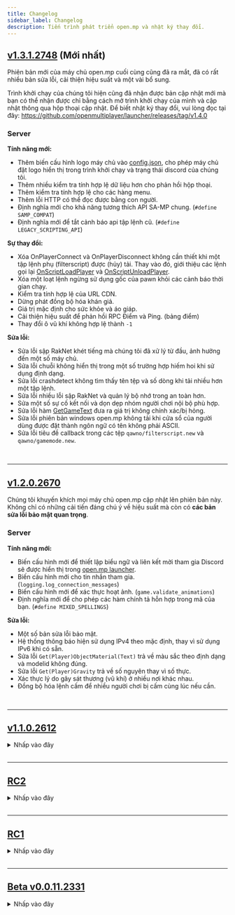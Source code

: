 ```yaml
---
title: Changelog
sidebar_label: Changelog
description: Tiến trình phát triển open.mp và nhật ký thay đổi.
---
```


## **[v1.3.1.2748](https://github.com/openmultiplayer/open.mp/releases/tag/v1.3.1.2748) (Mới nhất)**

Phiên bản mới của máy chủ open.mp cuối cùng cũng đã ra mắt, đã có rất nhiều bản sửa lỗi, cải thiện hiệu suất và một vài bổ sung.

Trình khởi chạy của chúng tôi hiện cũng đã nhận được bản cập nhật mới mà bạn có thể nhận được chỉ bằng cách mở trình khởi chạy của mình và cập nhật thông qua hộp thoại cập nhật. Để biết nhật ký thay đổi, vui lòng đọc tại đây: https://github.com/openmultiplayer/launcher/releases/tag/v1.4.0

### Server

**Tính năng mới:**

- Thêm biến cấu hình logo máy chủ vào [config.json](server/config.json), cho phép máy chủ đặt logo hiển thị trong trình khởi chạy và trạng thái discord của chúng tôi.
- Thêm nhiều kiểm tra tính hợp lệ dữ liệu hơn cho phản hồi hộp thoại.
- Thêm kiểm tra tính hợp lệ cho các hàng menu.
- Thêm lỗi HTTP có thể đọc được bằng con người.
- Định nghĩa mới cho khả năng tương thích API SA-MP chung. (`#define SAMP_COMPAT`)
- Định nghĩa mới để tắt cảnh báo api tập lệnh cũ. (`#define LEGACY_SCRIPTING_API`)

**Sự thay đổi:**

- Xóa OnPlayerConnect và OnPlayerDisconnect không cần thiết khi một tập lệnh phụ (filterscript) được (hủy) tải. Thay vào đó, giới thiệu các lệnh gọi lại [OnScriptLoadPlayer](scripting/callbacks/OnScriptLoadPlayer) và [OnScriptUnloadPlayer](scripting/callbacks/OnScriptUnloadPlayer).
- Xóa một loạt lệnh ngừng sử dụng gốc của pawn khỏi các cảnh báo thời gian chạy.
- Kiểm tra tính hợp lệ của URL CDN.
- Dừng phát đồng bộ hóa khán giả.
- Giá trị mặc định cho sức khỏe và áo giáp.
- Cải thiện hiệu suất để phản hồi RPC Điểm và Ping. (bảng điểm)
- Thay đổi ô vũ khí không hợp lệ thành `-1`

**Sửa lỗi:**

- Sửa lỗi sập RakNet khét tiếng mà chúng tôi đã xử lý từ đầu, ảnh hưởng đến một số máy chủ.
- Sửa lỗi chuỗi không hiển thị trong một số trường hợp hiếm hoi khi sử dụng định dạng.
- Sửa lỗi crashdetect không tìm thấy tên tệp và số dòng khi tải nhiều hơn một tập lệnh.
- Sửa lỗi nhiều lỗi sập RakNet và quản lý bộ nhớ trong an toàn hơn.
- Sửa một số sự cố kết nối và dọn dẹp nhóm người chơi nội bộ phù hợp.
- Sửa lỗi hàm [GetGameText](scripting/functions/GetGameText) đưa ra giá trị không chính xác/bị hỏng.
- Sửa lỗi phiên bản windows open.mp không tải khi cửa sổ của người dùng được đặt thành ngôn ngữ có tên không phải ASCII.
- Sửa lỗi tiêu đề callback trong các tệp `qawno/filterscript.new` và `qawno/gamemode.new`.

<br />

<hr />

## [v1.2.0.2670](https://github.com/openmultiplayer/open.mp/releases/tag/v1.2.0.2670)

Chúng tôi khuyến khích mọi máy chủ open.mp cập nhật lên phiên bản này. Không chỉ có những cải tiến đáng chú ý về hiệu suất mà còn có **các bản sửa lỗi bảo mật quan trọng**.
### Server

**Tính năng mới:**

- Biến cấu hình mới để thiết lập biểu ngữ và liên kết mời tham gia Discord sẽ được hiển thị trong [open.mp launcher](https://github.com/openmultiplayer/launcher/releases/latest).
- Biến cấu hình mới cho tin nhắn tham gia. (`logging.log_connection_messages`)
- Biến cấu hình mới để xác thực hoạt ảnh. (`game.validate_animations`)
- Định nghĩa mới để cho phép các hàm chính tả hỗn hợp trong mã của bạn. (`#define MIXED_SPELLINGS`)

**Sửa lỗi:**

- Một số bản sửa lỗi bảo mật.
- Hệ thống thông báo hiện sử dụng IPv4 theo mặc định, thay vì sử dụng IPv6 khi có sẵn.
- Sửa lỗi `Get(Player)ObjectMaterial(Text)` trả về màu sắc theo định dạng và modelid không đúng.
- Sửa lỗi `Get(Player)Gravity` trả về số nguyên thay vì số thực.
- Xác thực lý do gây sát thương (vũ khí) ở nhiều nơi khác nhau.
- Đồng bộ hóa lệnh cấm để nhiều người chơi bị cấm cùng lúc nếu cần.

<br />

<hr />

## [v1.1.0.2612](https://github.com/openmultiplayer/open.mp/releases/tag/v1.1.0.2612)

<details>
<summary>Nhấp vào đây</summary>

open.mp hiện đã ra khỏi giai đoạn RC và chúng tôi vui mừng thông báo rằng cuối cùng chúng tôi đã đủ ổn định để đi theo con đường phát triển nhất quán. Với v1.1.0.2612, chúng tôi đã sửa rất nhiều lỗi và sự cố, đồng thời giải quyết rất nhiều khác biệt về hành vi. vì vậy hãy đảm bảo bạn cập nhật lên bản dựng mới nhất và chạy máy chủ của mình một cách trơn tru.

Trình khởi chạy open.mp cuối cùng đã ra mắt, giờ đây bạn có thể duyệt máy chủ một cách đáng tin cậy, chọn máy chủ bạn muốn chơi và tham gia!
Mang đến nhiều tính năng mới, bạn sẽ có trải nghiệm tốt hơn nhiều so với trải nghiệm cũ mà bạn luôn phải có với trình khởi chạy samp.
Bạn có thể tìm thấy tại https://github.com/openmultiplayer/launcher/releases

### Server

**Tính năng mới:**

- Phiên bản x64 của omp-server.
- Tự động thêm `.so` vào tên plugin.

**Sự thay đổi:**

- Trả về `estimatedTime` trong hàm `Move(Player)Object`.

**Sửa lỗi:**

- Đã sửa lỗi `GetVehicleLastDriver` trả về 0 khi truyền vào `vehicleid` không hợp lệ.

</details>

<br />

<hr />

## [RC2](https://github.com/openmultiplayer/open.mp/releases/tag/v1-RC2)

<details>
<summary>Nhấp vào đây</summary>

Phiên bản ứng viên phát hành 2 (RC2) của máy chủ open.mp.

### Server

**Các function mới:**

- [GetPlayerMarkerForPlayer](scripting/functions/GetPlayerMarkerForPlayer)

**Các function lỗi thời:**

- GetPlayer3DTextLabelVirtualW
- SetPlayer3DTextLabelDrawDist
- GetPlayer3DTextLabelDrawDist
- SendClientMessagef
- GameTextForPlayerf
- SendPlayerMessageToPlayerf
- SendClientMessageToAllf
- GameTextForAllf
- SendPlayerMessageToAllf
- SendRconCommandf
- AllowAdminTeleport
- GetPlayerPoolSize
- GetVehiclePoolSize
- GetActorPoolSize
- GetServerVarAsString
- GetServerVarAsFloat
- TextDrawColor
- TextDrawBoxColor
- TextDrawBackgroundColor
- TextDrawSetPreviewVehCol
- PlayerTextDrawColor
- PlayerTextDrawBoxColor
- PlayerTextDrawBackgroundColor
- PlayerTextDrawSetPreviewVehCol
- TextDrawGetColor
- TextDrawGetBoxColor
- TextDrawGetBackgroundColor
- TextDrawGetPreviewVehCol
- PlayerTextDrawGetColor
- PlayerTextDrawGetBoxColor
- PlayerTextDrawGetBackgroundCol
- PlayerTextDrawGetPreviewVehCol
- db_num_rows
- db_get_mem_handle
- db_get_result_mem_handle
- SelectObject
- EditObject
- EditPlayerObject
- CancelEdit
- SetObjectsDefaultCameraCol
- SetObjectNoCameraCol
- IsObjectNoCameraCol
- SetPlayerObjectNoCameraCol
- IsPlayerObjectNoCameraCol
- GetPlayerCameraTargetPlayerObj
- GetObjectTarget
- GetPlayerObjectTarget
- GetPlayerDialog
- fmkdir
- dcreate
- GetVehicleTower
- ChangeVehicleColor

**Sửa lỗi:**

- Sửa lỗi `.so` là bắt buộc trên các plugin Linux cũ.
- Các đối tượng đính kèm được hiển thị chính xác cho những người chơi khác.
- Sửa lỗi sập khi tải bộ nhớ quân cờ không hợp lệ.

</details>

<br />

<hr />

## [RC1](https://github.com/openmultiplayer/open.mp/releases/tag/v1-RC1)

<details>
<summary>Nhấp vào đây</summary>

[Release Candidate 1 (RC1)](https://www.open.mp/blog/release-candidate-1) của máy chủ open.mp! Chúng tôi hiện đã hết giai đoạn beta. 

### Server

**Tính năng mới:**

- Đã thêm `\{Float, _}:...` vào các hàm `AddMenuItem`, `Create3DTextLabel`, `CreateMenu`, `CreatePlayer3DTextLabel`, `CreatePlayerTextDraw`, `GameTextForAll`, `GameTextForPlayer`, `PlayerTextDrawSetString`, `SendClientMessage`, `SendClientMessageToAll`, `SendRconCommand`, `SetMenuColumnHeader`, `SetObjectMaterialText`, `SetPlayerObjectMaterialText`, `SetPVarString`, `SetSVarString`, `ShowPlayerDialog`, `TextDrawCreate`, `TextDrawSetString`, `Update3DTextLabelText`, `UpdatePlayer3DTextLabelText`. Tất cả chúng đều được định dạng ngay bây giờ.

**Sửa lỗi:**

- Giảm bộ nhớ.

</details>

<br />

<hr />

## [Beta v0.0.11.2331](https://github.com/openmultiplayer/open.mp/releases/tag/v0.0.11.2331)

<details>
<summary>Nhấp vào đây</summary>

### Server

**Các function mới:**

- [TogglePlayerWidescreen](scripting/functions/TogglePlayerWidescreen)
- [IsPlayerWidescreenToggled](scripting/functions/IsPlayerWidescreenToggled)
- [GetSpawnInfo](scripting/functions/GetSpawnInfo)
- [GetPlayerSkillLevel](scripting/functions/GetPlayerSkillLevel)
- [GetPlayerWeather](scripting/functions/GetPlayerWeather)
- [IsPlayerCheckpointActive](scripting/functions/IsPlayerCheckpointActive)
- [GetPlayerCheckpoint](scripting/functions/GetPlayerCheckpoint)
- [IsPlayerRaceCheckpointActive](scripting/functions/IsPlayerRaceCheckpointActive)
- [GetPlayerRaceCheckpoint](scripting/functions/GetPlayerRaceCheckpoint)
- [GetPlayerWorldBounds](scripting/functions/GetPlayerWorldBounds)
- [IsPlayerInModShop](scripting/functions/IsPlayerInModShop)
- [GetPlayerSirenState](scripting/functions/GetPlayerSirenState)
- [GetPlayerLandingGearState](scripting/functions/GetPlayerLandingGearState)
- [GetPlayerHydraReactorAngle](scripting/functions/GetPlayerHydraReactorAngle)
- [GetPlayerTrainSpeed](scripting/functions/GetPlayerTrainSpeed)
- [GetPlayerZAim](scripting/functions/GetPlayerZAim)
- [GetPlayerSurfingOffsets](scripting/functions/GetPlayerSurfingOffsets)
- [GetPlayerRotationQuat](scripting/functions/GetPlayerRotationQuat)
- [GetPlayerDialogID](scripting/functions/GetPlayerDialogID)
- [GetPlayerSpectateID](scripting/functions/GetPlayerSpectateID)
- [GetPlayerSpectateType](scripting/functions/GetPlayerSpectateType)
- [GetPlayerRawIp](scripting/functions/GetPlayerRawIp)
- [SetPlayerGravity](scripting/functions/SetPlayerGravity)
- [GetPlayerGravity](scripting/functions/GetPlayerGravity)
- [SetPlayerAdmin](scripting/functions/SetPlayerAdmin)
- [IsPlayerSpawned](scripting/functions/IsPlayerSpawned)
- [IsPlayerControllable](scripting/functions/IsPlayerControllable)
- [IsPlayerCameraTargetEnabled](scripting/functions/IsPlayerCameraTargetEnabled)
- [TogglePlayerGhostMode](scripting/functions/TogglePlayerGhostMode)
- [GetPlayerGhostMode](scripting/functions/GetPlayerGhostMode)
- [GetPlayerBuildingsRemoved](scripting/functions/GetPlayerBuildingsRemoved)
- [GetPlayerAttachedObject](scripting/functions/GetPlayerAttachedObject)
- [SendClientMessagef](scripting/functions/SendClientMessagef)
- [GameTextForPlayerf](scripting/functions/GameTextForPlayerf)
- [SendPlayerMessageToPlayerf](scripting/functions/SendPlayerMessageToPlayerf)
- [RemovePlayerWeapon](scripting/functions/RemovePlayerWeapon)
- [HidePlayerDialog](scripting/functions/HidePlayerDialog)
- [IsPlayerUsingOfficialClient](scripting/functions/IsPlayerUsingOfficialClient)
- [AllowPlayerTeleport](scripting/functions/AllowPlayerTeleport)
- [IsPlayerTeleportAllowed](scripting/functions/IsPlayerTeleportAllowed)
- [AllowPlayerWeapons](scripting/functions/AllowPlayerWeapons)
- [ArePlayerWeaponsAllowed](scripting/functions/ArePlayerWeaponsAllowed)
- [IsValidTextDraw](scripting/functions/IsValidTextDraw)
- [IsTextDrawVisibleForPlayer](scripting/functions/IsTextDrawVisibleForPlayer)
- [TextDrawGetString](scripting/functions/TextDrawGetString)
- [TextDrawSetPos](scripting/functions/TextDrawSetPos)
- [TextDrawGetLetterSize](scripting/functions/TextDrawGetLetterSize)
- [TextDrawGetTextSize](scripting/functions/TextDrawGetTextSize)
- [TextDrawGetPos](scripting/functions/TextDrawGetPos)
- [TextDrawGetColor](scripting/functions/TextDrawGetColor)
- [TextDrawGetBoxColor](scripting/functions/TextDrawGetBoxColor)
- [TextDrawGetBackgroundColor](scripting/functions/TextDrawGetBackgroundColor)
- [TextDrawGetShadow](scripting/functions/TextDrawGetShadow)
- [TextDrawGetOutline](scripting/functions/TextDrawGetOutline)
- [TextDrawGetFont](scripting/functions/TextDrawGetFont)
- [TextDrawIsBox](scripting/functions/TextDrawIsBox)
- [TextDrawIsProportional](scripting/functions/TextDrawIsProportional)
- [TextDrawIsSelectable](scripting/functions/TextDrawIsSelectable)
- [TextDrawGetAlignment](scripting/functions/TextDrawGetAlignment)
- [TextDrawGetPreviewModel](scripting/functions/TextDrawGetPreviewModel)
- [TextDrawGetPreviewRot](scripting/functions/TextDrawGetPreviewRot)
- [TextDrawGetPreviewVehCol](scripting/functions/TextDrawGetPreviewVehCol)
- [TextDrawSetStringForPlayer](scripting/functions/TextDrawSetStringForPlayer)
- [IsValidPlayerTextDraw](scripting/functions/IsValidPlayerTextDraw)
- [IsPlayerTextDrawVisible](scripting/functions/IsPlayerTextDrawVisible)
- [PlayerTextDrawGetString](scripting/functions/PlayerTextDrawGetString)
- [PlayerTextDrawSetPos](scripting/functions/PlayerTextDrawSetPos)
- [PlayerTextDrawGetLetterSize](scripting/functions/PlayerTextDrawGetLetterSize)
- [PlayerTextDrawGetTextSize](scripting/functions/PlayerTextDrawGetTextSize)
- [PlayerTextDrawGetPos](scripting/functions/PlayerTextDrawGetPos)
- [PlayerTextDrawGetColor](scripting/functions/PlayerTextDrawGetColor)
- [PlayerTextDrawGetBoxColor](scripting/functions/PlayerTextDrawGetBoxColor)
- [PlayerTextDrawGetBackgroundCol](scripting/functions/PlayerTextDrawGetBackgroundCol)
- [PlayerTextDrawGetShadow](scripting/functions/PlayerTextDrawGetShadow)
- [PlayerTextDrawGetOutline](scripting/functions/PlayerTextDrawGetOutline)
- [PlayerTextDrawGetFont](scripting/functions/PlayerTextDrawGetFont)
- [PlayerTextDrawIsBox](scripting/functions/PlayerTextDrawIsBox)
- [PlayerTextDrawIsProportional](scripting/functions/PlayerTextDrawIsProportional)
- [PlayerTextDrawIsSelectable](scripting/functions/PlayerTextDrawIsSelectable)
- [PlayerTextDrawGetAlignment](scripting/functions/PlayerTextDrawGetAlignment)
- [PlayerTextDrawGetPreviewModel](scripting/functions/PlayerTextDrawGetPreviewModel)
- [PlayerTextDrawGetPreviewRot](scripting/functions/PlayerTextDrawGetPreviewRot)
- [PlayerTextDrawGetPreviewVehCol](scripting/functions/PlayerTextDrawGetPreviewVehCol)
- [IsValidGangZone](scripting/functions/IsValidGangZone)
- [IsPlayerInGangZone](scripting/functions/IsPlayerInGangZone)
- [IsGangZoneVisibleForPlayer](scripting/functions/IsGangZoneVisibleForPlayer)
- [GangZoneGetColorForPlayer](scripting/functions/GangZoneGetColorForPlayer)
- [GangZoneGetFlashColorForPlayer](scripting/functions/GangZoneGetFlashColorForPlayer)
- [IsGangZoneFlashingForPlayer](scripting/functions/IsGangZoneFlashingForPlayer)
- [GangZoneGetPos](scripting/functions/GangZoneGetPos)
- [UseGangZoneCheck](scripting/functions/UseGangZoneCheck)
- [CreatePlayerGangZone](scripting/functions/CreatePlayerGangZone)
- [PlayerGangZoneDestroy](scripting/functions/PlayerGangZoneDestroy)
- [PlayerGangZoneShow](scripting/functions/PlayerGangZoneShow)
- [PlayerGangZoneHide](scripting/functions/PlayerGangZoneHide)
- [PlayerGangZoneFlash](scripting/functions/PlayerGangZoneFlash)
- [PlayerGangZoneStopFlash](scripting/functions/PlayerGangZoneStopFlash)
- [IsValidPlayerGangZone](scripting/functions/IsValidPlayerGangZone)
- [IsPlayerInPlayerGangZone](scripting/functions/IsPlayerInPlayerGangZone)
- [IsPlayerGangZoneVisible](scripting/functions/IsPlayerGangZoneVisible)
- [PlayerGangZoneGetColor](scripting/functions/PlayerGangZoneGetColor)
- [PlayerGangZoneGetFlashColor](scripting/functions/PlayerGangZoneGetFlashColor)
- [IsPlayerGangZoneFlashing](scripting/functions/IsPlayerGangZoneFlashing)
- [PlayerGangZoneGetPos](scripting/functions/PlayerGangZoneGetPos)
- [UsePlayerGangZoneCheck](scripting/functions/UsePlayerGangZoneCheck)
- [GetObjectDrawDistance](scripting/functions/GetObjectDrawDistance)
- [GetObjectMoveSpeed](scripting/functions/GetObjectMoveSpeed)
- [GetObjectTarget](scripting/functions/GetObjectTarget)
- [GetObjectMovingTargetPos](scripting/functions/GetObjectMovingTargetPos)
- [GetObjectMovingTargetRot](scripting/functions/GetObjectMovingTargetRot)
- [GetObjectAttachedData](scripting/functions/GetObjectAttachedData)
- [GetObjectAttachedOffset](scripting/functions/GetObjectAttachedOffset)
- [GetObjectSyncRotation](scripting/functions/GetObjectSyncRotation)
- [IsObjectMaterialSlotUsed](scripting/functions/IsObjectMaterialSlotUsed)
- [GetObjectMaterial](scripting/functions/GetObjectMaterial)
- [GetObjectMaterialText](scripting/functions/GetObjectMaterialText)
- [IsObjectNoCameraCol](scripting/functions/IsObjectNoCameraCol)
- [GetPlayerObjectDrawDistance](scripting/functions/GetPlayerObjectDrawDistance)
- [SetPlayerObjectMoveSpeed](scripting/functions/SetPlayerObjectMoveSpeed)
- [GetPlayerObjectMoveSpeed](scripting/functions/GetPlayerObjectMoveSpeed)
- [GetPlayerObjectTarget](scripting/functions/GetPlayerObjectTarget)
- [GetPlayerObjectMovingTargetPos](scripting/functions/GetPlayerObjectMovingTargetPos)
- [GetPlayerObjectMovingTargetRot](scripting/functions/GetPlayerObjectMovingTargetRot)
- [GetPlayerObjectAttachedData](scripting/functions/GetPlayerObjectAttachedData)
- [GetPlayerObjectAttachedOffset](scripting/functions/GetPlayerObjectAttachedOffset)
- [GetPlayerObjectSyncRotation](scripting/functions/GetPlayerObjectSyncRotation)
- [IsPlayerObjectMaterialSlotUsed](scripting/functions/IsPlayerObjectMaterialSlotUsed)
- [GetPlayerObjectMaterial](scripting/functions/GetPlayerObjectMaterial)
- [GetPlayerObjectMaterialText](scripting/functions/GetPlayerObjectMaterialText)
- [IsPlayerObjectNoCameraCol](scripting/functions/IsPlayerObjectNoCameraCol)
- [GetPlayerSurfingPlayerObjectID](scripting/functions/GetPlayerSurfingPlayerObjectID)
- [GetPlayerCameraTargetPlayerObj](scripting/functions/GetPlayerCameraTargetPlayerObj)
- [GetObjectType](scripting/functions/GetObjectType)
- [IsValidPickup](scripting/functions/IsValidPickup)
- [IsPickupStreamedIn](scripting/functions/IsPickupStreamedIn)
- [GetPickupPos](scripting/functions/GetPickupPos)
- [GetPickupModel](scripting/functions/GetPickupModel)
- [GetPickupType](scripting/functions/GetPickupType)
- [GetPickupVirtualWorld](scripting/functions/GetPickupVirtualWorld)
- [SetPickupPos](scripting/functions/SetPickupPos)
- [SetPickupModel](scripting/functions/SetPickupModel)
- [SetPickupType](scripting/functions/SetPickupType)
- [SetPickupVirtualWorld](scripting/functions/SetPickupVirtualWorld)
- [ShowPickupForPlayer](scripting/functions/ShowPickupForPlayer)
- [HidePickupForPlayer](scripting/functions/HidePickupForPlayer)
- [IsPickupHiddenForPlayer](scripting/functions/IsPickupHiddenForPlayer)
- [IsMenuDisabled](scripting/functions/IsMenuDisabled)
- [IsMenuRowDisabled](scripting/functions/IsMenuRowDisabled)
- [GetMenuColumns](scripting/functions/GetMenuColumns)
- [GetMenuItems](scripting/functions/GetMenuItems)
- [GetMenuPos](scripting/functions/GetMenuPos)
- [GetMenuColumnWidth](scripting/functions/GetMenuColumnWidth)
- [GetMenuColumnHeader](scripting/functions/GetMenuColumnHeader)
- [GetMenuItem](scripting/functions/GetMenuItem)
- [IsValid3DTextLabel](scripting/functions/IsValid3DTextLabel)
- [Is3DTextLabelStreamedIn](scripting/functions/Is3DTextLabelStreamedIn)
- [Get3DTextLabelText](scripting/functions/Get3DTextLabelText)
- [Get3DTextLabelColor](scripting/functions/Get3DTextLabelColor)
- [Get3DTextLabelPos](scripting/functions/Get3DTextLabelPos)
- [Set3DTextLabelDrawDistance](scripting/functions/Set3DTextLabelDrawDistance)
- [Get3DTextLabelDrawDistance](scripting/functions/Get3DTextLabelDrawDistance)
- [Get3DTextLabelLOS](scripting/functions/Get3DTextLabelLOS)
- [Set3DTextLabelLOS](scripting/functions/Set3DTextLabelLOS)
- [Set3DTextLabelVirtualWorld](scripting/functions/Set3DTextLabelVirtualWorld)
- [Get3DTextLabelVirtualWorld](scripting/functions/Get3DTextLabelVirtualWorld)
- [Get3DTextLabelAttachedData](scripting/functions/Get3DTextLabelAttachedData)
- [IsValidPlayer3DTextLabel](scripting/functions/IsValidPlayer3DTextLabel)
- [GetPlayer3DTextLabelText](scripting/functions/GetPlayer3DTextLabelText)
- [GetPlayer3DTextLabelColor](scripting/functions/GetPlayer3DTextLabelColor)
- [GetPlayer3DTextLabelPos](scripting/functions/GetPlayer3DTextLabelPos)
- [SetPlayer3DTextLabelDrawDist](scripting/functions/SetPlayer3DTextLabelDrawDist)
- [GetPlayer3DTextLabelDrawDist](scripting/functions/GetPlayer3DTextLabelDrawDist)
- [GetPlayer3DTextLabelLOS](scripting/functions/GetPlayer3DTextLabelLOS)
- [SetPlayer3DTextLabelLOS](scripting/functions/SetPlayer3DTextLabelLOS)
- [GetPlayer3DTextLabelVirtualW](scripting/functions/GetPlayer3DTextLabelVirtualW)
- [GetPlayer3DTextLabelAttached](scripting/functions/GetPlayer3DTextLabelAttached)
- [GetVehicleSpawnInfo](scripting/functions/GetVehicleSpawnInfo)
- [SetVehicleSpawnInfo](scripting/functions/SetVehicleSpawnInfo)
- [GetVehicleColor](scripting/functions/GetVehicleColor)
- [GetVehiclePaintjob](scripting/functions/GetVehiclePaintjob)
- [GetVehicleInterior](scripting/functions/GetVehicleInterior)
- [GetVehicleNumberPlate](scripting/functions/GetVehicleNumberPlate)
- [SetVehicleRespawnDelay](scripting/functions/SetVehicleRespawnDelay)
- [GetVehicleRespawnDelay](scripting/functions/GetVehicleRespawnDelay)
- [GetVehicleTower](scripting/functions/GetVehicleTower)
- [GetVehicleCab](scripting/functions/GetVehicleCab)
- [GetVehicleOccupiedTick](scripting/functions/GetVehicleOccupiedTick)
- [HasVehicleBeenOccupied](scripting/functions/HasVehicleBeenOccupied)
- [IsVehicleOccupied](scripting/functions/IsVehicleOccupied)
- [GetVehicleRespawnTick](scripting/functions/GetVehicleRespawnTick)
- [IsVehicleDead](scripting/functions/IsVehicleDead)
- [ToggleVehicleSirenEnabled](scripting/functions/ToggleVehicleSirenEnabled)
- [IsVehicleSirenEnabled](scripting/functions/IsVehicleSirenEnabled)
- [GetVehicleModelCount](scripting/functions/GetVehicleModelCount)
- [GetVehicleLastDriver](scripting/functions/GetVehicleLastDriver)
- [GetVehicleDriver](scripting/functions/GetVehicleDriver)
- [GetVehicleModelsUsed](scripting/functions/GetVehicleModelsUsed)
- [GetVehicleSirenState](scripting/functions/GetVehicleSirenState)
- [GetVehicleLandingGearState](scripting/functions/GetVehicleLandingGearState)
- [GetVehicleHydraReactorAngle](scripting/functions/GetVehicleHydraReactorAngle)
- [GetVehicleTrainSpeed](scripting/functions/GetVehicleTrainSpeed)
- [GetVehicleMatrix](scripting/functions/GetVehicleMatrix)
- [GetActorSkin](scripting/functions/GetActorSkin)
- [SetActorSkin](scripting/functions/SetActorSkin)
- [GetActorSpawnInfo](scripting/functions/GetActorSpawnInfo)
- [GetActorAnimation](scripting/functions/GetActorAnimation)
- [ToggleChatTextReplacement](scripting/functions/ToggleChatTextReplacement)
- [ChatTextReplacementToggled](scripting/functions/ChatTextReplacementToggled)
- [GetAvailableClasses](scripting/functions/GetAvailableClasses)
- [GetPlayerClass](scripting/functions/GetPlayerClass)
- [EditPlayerClass](scripting/functions/EditPlayerClass)
- [GetWeaponSlot](scripting/functions/GetWeaponSlot)
- [ClearBanList](scripting/functions/ClearBanList)
- [IsBanned](scripting/functions/IsBanned)
- [IsValidNickName](scripting/functions/IsValidNickName)
- [AllowNickNameCharacter](scripting/functions/AllowNickNameCharacter)
- [IsNickNameCharacterAllowed](scripting/functions/IsNickNameCharacterAllowed)
- [AddServerRule](scripting/functions/AddServerRule)
- [SetServerRule](scripting/functions/SetServerRule)
- [IsValidServerRule](scripting/functions/IsValidServerRule)
- [RemoveServerRule](scripting/functions/RemoveServerRule)
- [SendClientMessageToAllf](scripting/functions/SendClientMessageToAllf)
- [GameTextForAllf](scripting/functions/GameTextForAllf)
- [SendPlayerMessageToAllf](scripting/functions/SendPlayerMessageToAllf)
- [SendRconCommandf](scripting/functions/SendRconCommandf)
- [GetRunningTimers](scripting/functions/GetRunningTimers)
- [GetVehicles](scripting/functions/GetVehicles)
- [GetPlayers](scripting/functions/GetPlayers)
- [GetActors](scripting/functions/GetActors)
- [AllowAdminTeleport](scripting/functions/AllowAdminTeleport)
- [IsAdminTeleportAllowed](scripting/functions/IsAdminTeleportAllowed)
- [AllowInteriorWeapons](scripting/functions/AllowInteriorWeapons)
- [AreInteriorWeaponsAllowed](scripting/functions/AreInteriorWeaponsAllowed)
- [AreAllAnimationsEnabled](scripting/functions/AreAllAnimationsEnabled)
- [EnableAllAnimations](scripting/functions/EnableAllAnimations)
- [GetWeather](scripting/functions/GetWeather)

**Các callback mới:**

- [OnPlayerEnterGangZone](scripting/callbacks/OnPlayerEnterGangZone)
- [OnPlayerLeaveGangZone](scripting/callbacks/OnPlayerLeaveGangZone)
- [OnPlayerClickGangZone](scripting/callbacks/OnPlayerClickGangZone)
- [OnPlayerEnterPlayerGangZone](scripting/callbacks/OnPlayerEnterPlayerGangZone)
- [OnPlayerLeavePlayerGangZone](scripting/callbacks/OnPlayerLeavePlayerGangZone)
- [OnPlayerClickPlayerGangZone](scripting/callbacks/OnPlayerClickPlayerGangZone)
- [OnPickupStreamIn](../scripting/callbacks/OnPickupStreamIn)
- [OnPickupStreamOut](../scripting/callbacks/OnPickupStreamOut)
- [OnPlayerPickUpPlayerPickup](../scripting/callbacks/OnPlayerPickUpPlayerPickup)
- [OnPlayerPickupStreamIn](../scripting/callbacks/OnPlayerPickupStreamIn)
- [OnPlayerPickupStreamOut](../scripting/callbacks/OnPlayerPickupStreamOut)

</details>
